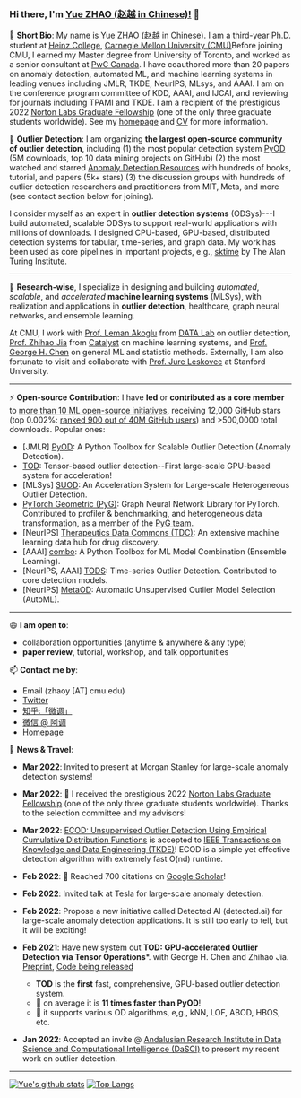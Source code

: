 ### Hi there, I'm [Yue ZHAO (赵越 in Chinese)!](https://www.andrew.cmu.edu/user/yuezhao2/) 👋

🌱 **Short Bio**: My name is Yue ZHAO (赵越 in Chinese). I am a third-year Ph.D. student at [Heinz College](https://www.heinz.cmu.edu/programs/phd-programs/), 
[Carnegie Mellon University (CMU)](https://www.cmu.edu/)Before joining CMU, I earned my Master degree from University of Toronto, and worked as a senior consultant at [PwC Canada](https://www.pwc.com/ca/en.html). 
I have coauthored more than 20 papers on anomaly detection, automated ML, and machine learning systems in leading venues including 
JMLR, TKDE, NeurIPS, MLsys, and AAAI. I am on the conference program committee of KDD, AAAI, and IJCAI, and reviewing for journals including TPAMI and TKDE.
I am a recipient of the prestigious 2022 [Norton Labs Graduate Fellowship](https://www.nortonlifelock.com/us/en/careers/graduate-fellowship/) 
(one of the only three graduate students worldwide).
See my [homepage](https://www.andrew.cmu.edu/user/yuezhao2/) and [CV](https://www.andrew.cmu.edu/user/yuezhao2/files/ZHAO_YUE_CV.pdf) for more information.

🤔 **Outlier Detection**: I am organizing **the largest open-source community of outlier detection**, including
(1) the most popular detection system [PyOD](https://github.com/yzhao062/pyod) (5M downloads, top 10 data mining projects on GitHub)
(2) the most watched and starred [Anomaly Detection Resources](https://github.com/yzhao062/anomaly-detection-resources) with hundreds of books, tutorial, and papers (5k+ stars)
(3) the discussion groups with hundreds of outlier detection researchers and practitioners from MIT, Meta, and more (see contact section below for joining).

I consider myself as an expert in **outlier detection systems** (ODSys)---I build automated, scalable ODSys to support
real-world applications with millions of downloads. I designed CPU-based, GPU-based, distributed detection systems for tabular, time-series, and graph data.
My work has been used as core pipelines in important projects, e.g., [sktime](https://github.com/alan-turing-institute/sktime) by The Alan Turing Institute.


----


🔭 **Research-wise**, I specialize in designing and building *automated*, *scalable*, and *accelerated* **machine learning systems** (MLSys), 
with realization and applications in **outlier detection**, healthcare, graph neural networks, and ensemble learning.

At CMU, I work with [Prof. Leman Akoglu](http://www.cs.cmu.edu/~lakoglu/) from [DATA Lab](https://datalab.heinz.cmu.edu/) on outlier detection,
[Prof. Zhihao Jia](https://cs.cmu.edu/~zhihaoj2) from [Catalyst](https://catalyst.cs.cmu.edu/) on machine learning systems, 
and [Prof. George H. Chen](http://www.andrew.cmu.edu/user/georgech/) on general ML and statistic methods. 
Externally, I am also fortunate to visit and collaborate with [Prof. Jure Leskovec](https://cs.stanford.edu/~jure/) at Stanford University.

----

⚡  **Open-source Contribution**: I have **led** or **contributed as a core member** to [more than 10 ML open-source initiatives](https://github.com/yzhao062), 
receiving 12,000 GitHub stars (top 0.002%: [ranked 900 out of 40M GitHub users](https://gitstar-ranking.com/yzhao062)) and >500,0000 total downloads.
Popular ones:
* [JMLR] [PyOD](https://github.com/yzhao062/pyod): A Python Toolbox for Scalable Outlier Detection (Anomaly Detection).
* [TOD](https://github.com/yzhao062/pytod): Tensor-based outlier detection--First large-scale GPU-based system for acceleration!
* [MLSys] [SUOD](https://github.com/yzhao062/SUOD): An Acceleration System for Large-scale Heterogeneous Outlier Detection.
* [PyTorch Geometric (PyG)](https://www.pyg.org/): Graph Neural Network Library for PyTorch. Contributed to profiler & benchmarking, and heterogeneous data transformation, as a member of the [PyG team](https://github.com/pyg-team).
* [NeurIPS] [Therapeutics Data Commons (TDC)](https://tdcommons.ai/): An extensive machine learning data hub for drug discovery.
* [AAAI] [combo](https://github.com/yzhao062/combo): A Python Toolbox for ML Model Combination (Ensemble Learning).
* [NeurIPS, AAAI] [TODS](https://github.com/datamllab/tods): Time-series Outlier Detection. Contributed to core detection models.
* [NeurIPS] [MetaOD](https://github.com/yzhao062/metaod): Automatic Unsupervised Outlier Model Selection (AutoML).

----

😄 **I am open to**:

- collaboration opportunities (anytime & anywhere & any type)
- **paper review**, tutorial, workshop, and talk opportunities


📫 **Contact me by**:
- Email (zhaoy [AT] cmu.edu)
- [Twitter](https://twitter.com/yzhao062)
- [知乎:「微调」](https://www.zhihu.com/people/breaknever)
- [微信 @ 阿调](https://www.andrew.cmu.edu/user/yuezhao2/files/ID_breaknever.jpg)
- [Homepage](https://www.andrew.cmu.edu/user/yuezhao2/)


💬 **News & Travel**:


- **Mar 2022**: Invited to present at Morgan Stanley for large-scale anomaly detection systems!

- **Mar 2022**: &#127881; I received the prestigious 2022 [Norton Labs Graduate Fellowship](https://www.nortonlifelock.com/us/en/careers/graduate-fellowship/) (one of the only three graduate students worldwide).
Thanks to the selection committee and my advisors!

- **Mar 2022**: [ECOD: Unsupervised Outlier Detection Using Empirical Cumulative Distribution Functions](https://www.andrew.cmu.edu/user/yuezhao2/papers/22-preprint-ecod.pdf) is accepted to [IEEE Transactions on Knowledge and Data Engineering (TKDE)](https://www.computer.org/csdl/journal/tk)!
ECOD is a simple yet effective detection algorithm with extremely fast O(nd) runtime.

- **Feb 2022**: &#127775; Reached 700 citations on [Google Scholar](https://scholar.google.com/citations?user=zoGDYsoAAAAJ)!

- **Feb 2022**: Invited talk at Tesla for large-scale anomaly detection.

- **Feb 2022**: Propose a new initiative called Detected AI (detected.ai) for large-scale anomaly detection applications. 
It is still too early to tell, but it will be exciting!


- **Feb 2021**: Have new system out **TOD: GPU-accelerated Outlier Detection via Tensor Operations***. with George H. Chen and Zhihao Jia.
[Preprint](https://www.andrew.cmu.edu/user/yuezhao2/papers/21-preprint-tod.pdf), [Code being released](https://github.com/yzhao062/pytod)

  - **TOD** is the **first** fast, comprehensive, GPU-based outlier detection system. 
  - &#127775; on average it is **11 times faster than PyOD**!
  - &#127775; it supports various OD algorithms, e,g., kNN, LOF, ABOD, HBOS, etc.


- **Jan 2022**: Accepted an invite @ [Andalusian Research Institute in Data Science and Computational Intelligence (DaSCI)](https://dasci.es/) to present my recent work on outlier detection.


----

[![Yue's github stats](https://github-readme-stats.vercel.app/api?username=yzhao062&theme=material-palenight&count_private=true&hide=contribs)](https://github.com/anuraghazra/github-readme-stats)
[![Top Langs](https://github-readme-stats.vercel.app/api/top-langs/?username=yzhao062&theme=material-palenight&hide=Jupyter&layout=compact)](https://github.com/anuraghazra/github-readme-stats)

<!--
**yzhao062/yzhao062** is a ✨ _special_ ✨ repository because its `README.md` (this file) appears on your GitHub profile.

Here are some ideas to get you started:

- 🔭 I’m currently working on ...
- 🌱 I’m currently learning ...
- 👯 I’m looking to collaborate on ...
- 🤔 I’m looking for help with ...
- 💬 Ask me about ...
- 📫 How to reach me: ...
- 😄 Pronouns: ...
- ⚡ Fun fact: ...

I am the author/core developer of various machine learning tools and systems with more than millions of downloads. 
-->
